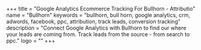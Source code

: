 +++
title = "Google Analytics Ecommerce Tracking For Bullhorn - Attributio"
name = "Bullhorn"
keywords = "bullhorn, bull horn, google analytics, crm, adwords, facebook, ppc, attribution, track leads, conversion tracking"
description = "Connect Google Analytics with Bullhorn to find our where your leads are coming from. Track leads from the source - from search to ppc."
logo = ""
+++
